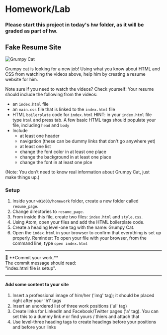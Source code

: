 # Homework/Lab

### Please start this project in today's hw folder, as it will be graded as part of hw. 


## Fake Resume Site
![Grumpy Cat](https://i.imgur.com/n8lbaJB.png)

Grumpy cat is looking for a new job! Using what you know about HTML and CSS from watching the videos above, help him by creating a resume website for him.

Note sure if you need to watch the videos? Check yourself: Your resume should include the following from the videos:
- an `index.html` file
- an `main.css` file that is linked to the `index.html` file
- HTML `boilerplate` code for `index.html` HINT: in your `index.html` file type `html` and press tab. A few basic HTML tags should populate your file, including `head` and `body`
- Include
  - at least one header
  - navigation (these can be dummy links that don't go anywhere yet)
  - at least one list
  - change the font color in at least one place
  - change the background in at least one place
  - change the font in at least one plce


(Note: You don't need to know real information about Grumpy Cat, just make things up.)


### Setup

1. Inside your `w01d03/homework` folder, create a new folder called `resume_page`.
1. Change directories to `resume_page`.
1. From inside this file, create two files: `index.html` and `style.css`.<br>
1. Using Atom, open your files and add the HTML boilerplate code.<br>
1. Create a heading level-one tag with the name: Grumpy Cat.<br>
1. Open the `index.html` in your browser to confirm that everything is set up properly.
Reminder: To open your file with your browser, from the command line, type `open index.html`

<hr>
&#x1F534; **Commit your work.** <br>
The commit message should read: <br>
"index.html file is setup".
<hr>

#### Add some content to your site

1. Insert a professional image of him/her ('img' tag); it should be placed right after your 'h1' tags<br>
1. Insert an unordered list of three work positions ('ul' tag)<br>
1. Create links for LinkedIn and Facebook/Twitter pages ('a' tag). You can set this to a dummy link `#` or find yours / thiers and attach that<br>
1. Use level-three heading tags to create headings before your positions and before your links<br>
